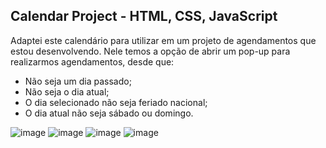 ## Calendar Project - HTML, CSS, JavaScript

Adaptei este calendário para utilizar em um projeto de agendamentos que estou desenvolvendo.
Nele temos a opção de abrir um pop-up para realizarmos agendamentos, desde que:
- Não seja um dia passado;
- Não seja o dia atual;
- O dia selecionado não seja feriado nacional;
- O dia atual não seja sábado ou domingo.

![image](https://github.com/pedroAugtIn/CalendarPopUp/assets/158518938/84fa8ef5-a525-4c4c-99a8-2176995874d7)
![image](https://github.com/pedroAugtIn/CalendarPopUp/assets/158518938/7cfa8c38-58e6-4afa-9cdb-595b46383ff5)
![image](https://github.com/pedroAugtIn/CalendarPopUp/assets/158518938/7622f74f-7355-4a4d-b7ca-02aa8bc7122c)
![image](https://github.com/pedroAugtIn/CalendarPopUp/assets/158518938/d49d5622-e6c0-4cea-a94f-6d303d3f959a)

